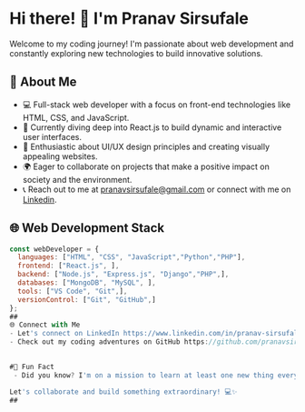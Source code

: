 # Hi there! 👋 I'm Pranav Sirsufale

Welcome to my coding journey! I'm passionate about web development and constantly exploring new technologies to build innovative solutions.

## 🚀 About Me

- 💻 Full-stack web developer with a focus on front-end technologies like HTML, CSS, and JavaScript.
- 🌱 Currently diving deep into React.js to build dynamic and interactive user interfaces.
- 🎨 Enthusiastic about UI/UX design principles and creating visually appealing websites.
- 🌍 Eager to collaborate on projects that make a positive impact on society and the environment.
- 📞 Reach out to me at pranavsirsufale@gmail.com or connect with me on [Linkedin](https://www.linkedin.com/in/pranav-sirsufale-488ba4269/).

## 🌐 Web Development Stack


```javascript
const webDeveloper = {
  languages: ["HTML", "CSS", "JavaScript","Python","PHP"],
  frontend: ["React.js", ],
  backend: ["Node.js", "Express.js", "Django","PHP",],
  databases: ["MongoDB", "MySQL", ],
  tools: ["VS Code", "Git",],
  versionControl: ["Git", "GitHub",]
};
##
🌐 Connect with Me
- Let's connect on LinkedIn https://www.linkedin.com/in/pranav-sirsufale-488ba4269/
- Check out my coding adventures on GitHub https://github.com/pranavsirsufale

  
#🌟 Fun Fact
 - Did you know? I'm on a mission to learn at least one new thing every day. Join me in this exciting quest for knowledge!

Let's collaborate and build something extraordinary! 💻✨
##




